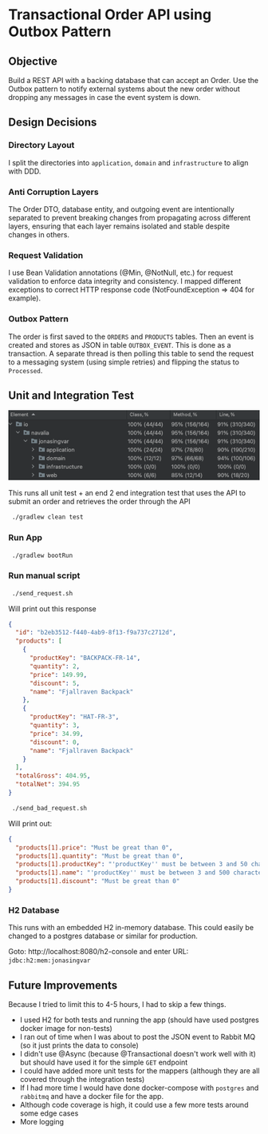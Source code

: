 # Transactional Order API using Outbox Pattern 

## Objective

Build a REST API with a backing database that can accept an Order. Use the Outbox pattern to notify external
systems about the new order without dropping any messages in case the event system is down.

## Design Decisions

### Directory Layout

I split the directories into `application`, `domain` and `infrastructure` to align with DDD.

### Anti Corruption Layers

The Order DTO, database entity, and outgoing event are intentionally separated to prevent breaking changes from propagating across different layers, ensuring that each layer remains isolated and stable despite changes in others.

### Request Validation

I use Bean Validation annotations (@Min, @NotNull, etc.) for request validation to enforce data integrity and consistency.
I mapped different exceptions to correct HTTP response code (NotFoundException => 404 for example).

### Outbox Pattern

The order is first saved to the `ORDERS` and `PRODUCTS` tables. Then an event is created and stores as JSON in table `OUTBOX_EVENT`.
This is done as a transaction. A separate thread is then polling this table to send the request to a messaging system (using simple retries) and flipping the status to `Processed`.


## Unit and Integration Test

![Code Coverage](./code_coverage.png)

This runs all unit test + 
an end 2 end integration test that uses the API to submit an order
and retrieves the order through the API 

```bash
 ./gradlew clean test
```

### Run App

```bash
 ./gradlew bootRun
```


### Run manual script

```bash
 ./send_request.sh
```

Will print out this response
```json
{
  "id": "b2eb3512-f440-4ab9-8f13-f9a737c2712d",
  "products": [
    {
      "productKey": "BACKPACK-FR-14",
      "quantity": 2,
      "price": 149.99,
      "discount": 5,
      "name": "Fjallraven Backpack"
    },
    {
      "productKey": "HAT-FR-3",
      "quantity": 3,
      "price": 34.99,
      "discount": 0,
      "name": "Fjallraven Backpack"
    }
  ],
  "totalGross": 404.95,
  "totalNet": 394.95
}
```
```bash
 ./send_bad_request.sh
```

Will print out:
```json
{
  "products[1].price": "Must be great than 0",
  "products[1].quantity": "Must be great than 0",
  "products[1].productKey": "'productKey'' must be between 3 and 50 characters",
  "products[1].name": "'productKey'' must be between 3 and 500 characters",
  "products[1].discount": "Must be great than 0"
}
```


### H2 Database

This runs with an embedded H2 in-memory database. This could easily be changed to a postgres database or similar for
production.

Goto: http://localhost:8080/h2-console and enter URL: `jdbc:h2:mem:jonasingvar`


## Future Improvements

Because I tried to limit this to 4-5 hours, I had to skip a few things. 

- I used H2 for both tests and running the app (should have used postgres docker image for non-tests)
- I ran out of time when I was about to post the JSON event to Rabbit MQ (so it just prints the data to console)
- I didn't use @Async (because @Transactional doesn't work well with it) but should have used it for the simple `GET` endpoint
- I could have added more unit tests for the mappers (although they are all covered through the integration tests) 
- If I had more time I would have done docker-compose with `postgres` and `rabbitmq` and have a docker file for the app.
- Although code coverage is high, it could use a few more tests around some edge cases
- More logging
